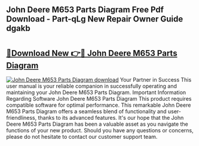 ## John Deere M653 Parts Diagram Free Pdf Download - Part-qLg New Repair Owner Guide dgakb

# <h2><a href="http://dfrfc8i.blite.top/?on=John+Deere+M653+Parts+Diagram">🔗Download New 👉🔴 John Deere M653 Parts Diagram</a></h2>

[![John Deere M653 Parts Diagram download](https://i.imgur.com/lujVjoI.png)](http://dfrfc8i.blite.top/?on=John+Deere+M653+Parts+Diagram)
Your Partner in Success This user manual is your reliable companion in successfully operating and maintaining your John Deere M653 Parts Diagram. Important Information Regarding Software John Deere M653 Parts Diagram This product requires compatible software for optimal performance. This remarkable John Deere M653 Parts Diagram offers a seamless blend of functionality and user-friendliness, thanks to its advanced features. It's our hope that the John Deere M653 Parts Diagram has been a valuable asset as you navigate the functions of your new product. Should you have any questions or concerns, please do not hesitate to contact our customer support team.
